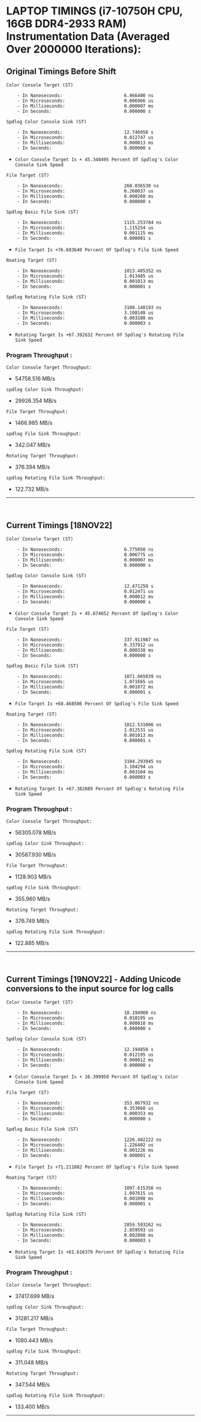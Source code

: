 
# LAPTOP TIMINGS (i7-10750H CPU, 16GB DDR4-2933 RAM) Instrumentation Data (Averaged Over 2000000 Iterations):

## Original Timings Before Shift

```Color Console Target (ST)```

        - In Nanoseconds:                       6.966400 ns
        - In Microseconds:                      0.006966 us
        - In Milliseconds:                      0.000007 ms
        - In Seconds:                           0.000000 s

```Spdlog Color Console Sink (ST)```

        - In Nanoseconds:                       12.746950 s
        - In Microseconds:                      0.012747 us
        - In Milliseconds:                      0.000013 ms
        - In Seconds:                           0.000000 s

- ```Color Console Target Is + 45.348495 Percent Of Spdlog's Color Console Sink Speed```

```File Target (ST)```

        - In Nanoseconds:                       260.036530 ns
        - In Microseconds:                      0.260037 us
        - In Milliseconds:                      0.000260 ms
        - In Seconds:                           0.000000 s

```Spdlog Basic File Sink (ST)```

        - In Nanoseconds:                       1115.253784 ns
        - In Microseconds:                      1.115254 us
        - In Milliseconds:                      0.001115 ms
        - In Seconds:                           0.000001 s

- ```File Target Is +76.683640 Percent Of Spdlog's File Sink Speed```

```Roating Target (ST)```

        - In Nanoseconds:                       1013.485352 ns
        - In Microseconds:                      1.013485 us
        - In Milliseconds:                      0.001013 ms
        - In Seconds:                           0.000001 s

```Spdlog Rotating File Sink (ST)```

        - In Nanoseconds:                       3108.148193 ns
        - In Microseconds:                      3.108148 us
        - In Milliseconds:                      0.003108 ms
        - In Seconds:                           0.000003 s

- ```Rotating Target Is +67.392632 Percent Of Spdlog's Rotating File Sink Speed```


### Program Throughput :

```Color Console Target Throughput:```

 - 54758.516 MB/s

```spdlog Color Sink Throughput:```

 - 29926.354 MB/s

```File Target Throughput:```

 - 1466.985 MB/s

```spdlog File Sink Throughput:```

 - 342.047 MB/s

```Rotating Target Throughput:```

 - 376.394 MB/s

```spdlog Rotating File Sink Throughput:```

 - 122.732 MB/s

***************************************************************************************

<br>

## Current Timings [18NOV22]

```Color Console Target (ST)```

        - In Nanoseconds:                       6.775050 ns
        - In Microseconds:                      0.006775 us
        - In Milliseconds:                      0.000007 ms
        - In Seconds:                           0.000000 s

```Spdlog Color Console Sink (ST)```

        - In Nanoseconds:                       12.471250 s
        - In Microseconds:                      0.012471 us
        - In Milliseconds:                      0.000012 ms
        - In Seconds:                           0.000000 s

- ```Color Console Target Is + 45.674652 Percent Of Spdlog's Color Console Sink Speed```

```File Target (ST)```

        - In Nanoseconds:                       337.911987 ns
        - In Microseconds:                      0.337912 us
        - In Milliseconds:                      0.000338 ms
        - In Seconds:                           0.000000 s

```Spdlog Basic File Sink (ST)```

        - In Nanoseconds:                       1071.665039 ns
        - In Microseconds:                      1.071665 us
        - In Milliseconds:                      0.001072 ms
        - In Seconds:                           0.000001 s

- ```File Target Is +68.468506 Percent Of Spdlog's File Sink Speed```

```Roating Target (ST)```

        - In Nanoseconds:                       1012.531006 ns
        - In Microseconds:                      1.012531 us
        - In Milliseconds:                      0.001013 ms
        - In Seconds:                           0.000001 s

```Spdlog Rotating File Sink (ST)```

        - In Nanoseconds:                       3104.293945 ns
        - In Microseconds:                      3.104294 us
        - In Milliseconds:                      0.003104 ms
        - In Seconds:                           0.000003 s

- ```Rotating Target Is +67.382889 Percent Of Spdlog's Rotating File Sink Speed```

### Program Throughput :

```Color Console Target Throughput:```
 - 56305.078 MB/s

```spdlog Color Sink Throughput:```
 - 30587.930 MB/s

```File Target Throughput:```
 - 1128.903 MB/s

```spdlog File Sink Throughput:```
 - 355.960 MB/s

```Rotating Target Throughput:```
 - 376.749 MB/s

```spdlog Rotating File Sink Throughput:```
 - 122.885 MB/s

***************************************************************************************

<br>

## Current Timings [19NOV22] - Adding Unicode conversions to the input source for log calls

```Color Console Target (ST)```

        - In Nanoseconds:                       10.194900 ns
        - In Microseconds:                      0.010195 us
        - In Milliseconds:                      0.000010 ms
        - In Seconds:                           0.000000 s

```Spdlog Color Console Sink (ST)```

        - In Nanoseconds:                       12.194850 s
        - In Microseconds:                      0.012195 us
        - In Milliseconds:                      0.000012 ms
        - In Seconds:                           0.000000 s

- ```Color Console Target Is + 16.399950 Percent Of Spdlog's Color Console Sink Speed```

```File Target (ST)```

        - In Nanoseconds:                       353.067932 ns
        - In Microseconds:                      0.353068 us
        - In Milliseconds:                      0.000353 ms
        - In Seconds:                           0.000000 s

```Spdlog Basic File Sink (ST)```

        - In Nanoseconds:                       1226.402222 ns
        - In Microseconds:                      1.226402 us
        - In Milliseconds:                      0.001226 ms
        - In Seconds:                           0.000001 s

- ```File Target Is +71.211082 Percent Of Spdlog's File Sink Speed```

```Roating Target (ST)```

        - In Nanoseconds:                       1097.615356 ns
        - In Microseconds:                      1.097615 us
        - In Milliseconds:                      0.001098 ms
        - In Seconds:                           0.000001 s
        
```Spdlog Rotating File Sink (ST)```

        - In Nanoseconds:                       2859.593262 ns
        - In Microseconds:                      2.859593 us
        - In Milliseconds:                      0.002860 ms
        - In Seconds:                           0.000003 s

- ```Rotating Target Is +61.616379 Percent Of Spdlog's Rotating File Sink Speed```

### Program Throughput :

```Color Console Target Throughput:```

-  37417.699 MB/s

```spdlog Color Sink Throughput:```

-  31281.217 MB/s

```File Target Throughput:```

-  1080.443 MB/s

```spdlog File Sink Throughput:```

-  311.048 MB/s

```Rotating Target Throughput:```

-  347.544 MB/s

```spdlog Rotating File Sink Throughput:```

-  133.400 MB/s

***************************************************************************************